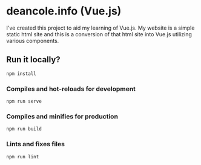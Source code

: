 # deancole.info (Vue.js)
I've created this project to aid my learning of Vue.js. My website is a simple static html site and this is a conversion of that html site into Vue.js utilizing various components.

## Run it locally?
```
npm install
```

### Compiles and hot-reloads for development
```
npm run serve
```

### Compiles and minifies for production
```
npm run build
```

### Lints and fixes files
```
npm run lint
```
